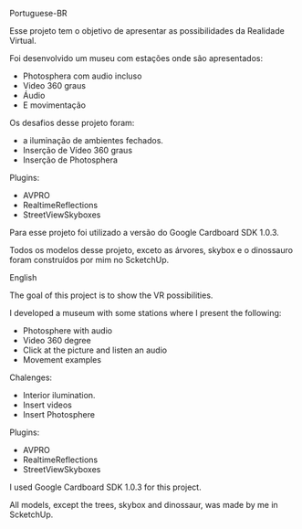 Portuguese-BR

Esse projeto tem o objetivo de apresentar as possibilidades da Realidade Virtual.

Foi desenvolvido um museu com estações onde são apresentados:
+ Photosphera com audio incluso
+ Video 360 graus
+ Áudio
+ E movimentação

Os desafios desse projeto foram:
+ a iluminação de ambientes fechados.
+ Inserção de Vídeo 360 graus
+ Inserção de Photosphera

Plugins:
+ AVPRO
+ RealtimeReflections
+ StreetViewSkyboxes

Para esse projeto foi utilizado a versão do Google Cardboard SDK 1.0.3.

Todos os modelos desse projeto, exceto as árvores, skybox e o dinossauro foram construídos por mim no ScketchUp.

English

The goal of this project is to show the VR possibilities.

I developed a museum with some stations where I present the following:
+ Photosphere with audio
+ Video 360 degree
+ Click at the picture and listen an audio
+ Movement examples

Chalenges:

+ Interior ilumination.
+ Insert videos
+ Insert Photosphere

Plugins:
+ AVPRO
+ RealtimeReflections
+ StreetViewSkyboxes

I used Google Cardboard SDK 1.0.3 for this project.

All models, except the trees, skybox and dinossaur, was made by me in ScketchUp.